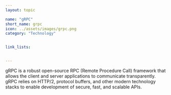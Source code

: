 ```yaml
---
layout: topic

name: "gRPC"
short_name: grpc
icon: ../assets/images/grpc.png
category: "Technology"


link_lists:


---
```


gRPC is a robust open-source RPC (Remote Procedure Call) framework that allows the client and server applications to communicate transparently. gRPC relies on HTTP/2, protocol buffers, and other modern technology stacks to enable development of secure, fast, and scalable APIs.